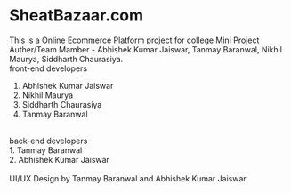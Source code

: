 # SheatBazaar.com

This is a Online Ecommerce Platform project for college Mini Project
<br>
Auther/Team Mamber - Abhishek Kumar Jaiswar, Tanmay Baranwal, Nikhil Maurya, Siddharth Chaurasiya.
<br>
front-end developers
1. Abhishek Kumar Jaiswar
2. Nikhil Maurya
3. Siddharth Chaurasiya
4. Tanmay Baranwal 
<br>
back-end developers
<br>
1. Tanmay Baranwal <br>
2. Abhishek Kumar Jaiswar
<br>
<br>
UI/UX Design by Tanmay Baranwal and Abhishek Kumar Jaiswar 